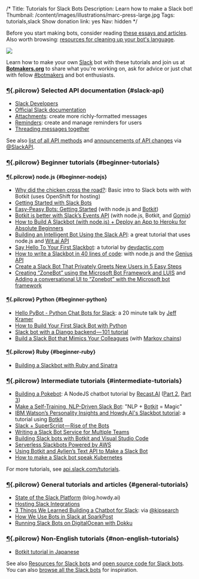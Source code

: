 /*
Title: Tutorials for Slack Bots
Description: Learn how to make a Slack bot!
Thumbnail: /content/images/illustrations/marc-press-large.jpg
Tags: tutorials,slack
Show donation link: yes
Nav: hidden
*/


<div class="note">
  <p>
    Before you start making bots, consider reading <a href="/bot-ethics">these essays and articles</a>. Also worth browsing: <a href="/resources/libraries-frameworks/#language">resources for cleaning up your bot's language</a>.
  </p>
</div>

<p class="screenshot float-right">
  <a href="/bots/slackbots/slack-tableflip">
    <img src="/content/bots/slackbots/images/slack-tableflip.png">
  </a>
</p>


Learn how to make your own [Slack](https://slack.com/) bot with these tutorials and join us at [**Botmakers.org**](https://botmakers.org/) to share what you're working on, ask for advice or just chat with fellow [#botmakers](https://twitter.com/search?q=%23botmakers) and bot enthusiasts.


### [¶](#slack-api){.pilcrow} Selected API documentation {#slack-api}

- [Slack Developers](https://slack.com/developers)
- [Official Slack documentation](https://api.slack.com/bot-users)
- [Attachments](https://api.slack.com/docs/attachments): create more richly-formatted messages
- [Reminders](https://api.slack.com/methods#reminders): create and manage reminders for users
- [Threading messages together](https://api.slack.com/docs/message-threading)

See also [list of all API methods](https://api.slack.com/methods) and [announcements of API changes](https://twitter.com/search?f=tweets&vertical=default&q=%23changelog%20from%3ASlackAPI) via [@SlackAPI](https://twitter.com/SlackAPI).

### [¶](#beginner-tutorials){.pilcrow} Beginner tutorials {#beginner-tutorials}

#### [¶](#beginner-nodejs){.pilcrow} node.js {#beginner-nodejs}

- [Why did the chicken cross the road?](https://botwiki.org/tutorials/why-did-the-chicken-cross-the-road-slack-bot-tutorial/): Basic intro to Slack bots with with Botkit (uses OpenShift for hosting)
- [Getting Started with Slack Bots](http://www.sitepoint.com/getting-started-slack-bots/)
- [Easy-Peasy Bots: Getting Started](https://medium.com/slack-developer-blog/easy-peasy-bots-getting-started-96b65e6049bf) (with node.js and [Botkit](http://howdy.ai/botkit/))
- [Botkit is better with Slack’s Events API](https://medium.com/slack-developer-blog/botkit-is-better-with-slacks-events-api-f9a27e051591) (with node.js, Botkit, and [Gomix](https://gomix.com))
- [How to Build A Slackbot (with node.js) + Deploy an App to Heroku for Absolute Beginners](http://blog.npmjs.org/post/128237577345/how-to-build-a-slackbot-deploy-an-app-to-heroku)
- [Building an Intelligent Bot Using the Slack API](http://nordicapis.com/building-an-intelligent-bot-using-the-slack-api/): a great tutorial that uses node.js and [Wit.ai API](https://wit.ai/)
- [Say Hello To Your First Slackbot](http://devdactic.com/first-slackbot/): a tutorial by [devdactic.com](http://devdactic.com/)
- [How to write a Slackbot in 40 lines of code](https://medium.com/@mager/how-to-write-a-slackbot-in-40-lines-of-code-52cf0c4fcf42): with node.js and the [Genius API](https://docs.genius.com/)
- [Create a Slack Bot That Privately Greets New Users in 5 Easy Steps](https://medium.com/@izzydoesizzy/create-a-slack-bot-that-privately-greets-new-users-in-5-easy-steps-a38eabeabcb5)
- [Creating “ZoneBot” using the Microsoft Bot Framework and LUIS](https://medium.com/@ThisisZone/creating-zonebot-using-the-microsoft-bot-framework-and-luis-f88e7f34ba70) and [Adding a conversational UI to “Zonebot” with the Microsoft bot framework](https://medium.com/@ThisisZone/adding-a-conversational-ui-to-zonebot-with-the-microsoft-bot-framework-ed82e5df9d69)

#### [¶](#beginner-python){.pilcrow} Python {#beginner-python}

- [Hello PyBot - Python Chat Bots for Slack](https://www.youtube.com/watch?v=7jwwhk5W56A): a 20 minute talk by [Jeff Kramer](https://twitter.com/jeffk)
- [How to Build Your First Slack Bot with Python](https://www.fullstackpython.com/blog/build-first-slack-bot-python.html)
- [Slack bot with a Django backend — 101 tutorial](https://chatbotsmagazine.com/slack-bot-with-a-django-backend-101-tutorial-c1aa8ea3f15e)
- [Build a Slack Bot that Mimics Your Colleagues](http://hirelofty.com/blog/how-build-slack-bot-mimics-your-colleague/) (with [Markov chains](https://simple.wikipedia.org/wiki/Markov_chain))

#### [¶](#beginner-ruby){.pilcrow} Ruby {#beginner-ruby}

- [Building a Slackbot with Ruby and Sinatra](http://www.sitepoint.com/building-a-slackbot-with-ruby-and-sinatra/)


### [¶](#intermediate-tutorials){.pilcrow} Intermediate tutorials {#intermediate-tutorials}

- [Building a Pokebot](https://blog.recast.ai/nodejs-bot-tutorial-1/): A NodeJS chatbot tutorial by [Recast.AI](https://recast.ai/) ([Part 2](https://blog.recast.ai/nodejs-bot-tutorial/), [Part 3](https://blog.recast.ai/nodejs-bot-tutorial-3/))
- [Make a Self-Training, NLP-Driven Slack Bot](http://blog.templeton.host/self-training-nlp-enabled-slack-bot-tutorial/): "NLP + [Botkit](http://howdy.ai/botkit/) = Magic"
- [IBM Watson’s Personality Insights and Howdy.AI's Slackbot tutorial](https://medium.com/@ash_hathaway/ibm-watson-s-personality-insights-and-howdy-ai-s-slackbot-tutorial-be68da6cfa10): a tutorial using [Botkit](http://howdy.ai/botkit/)
- [Slack + SuperScript — Rise of the Bots](https://medium.com/@rob_ellis/slack-superscript-rise-of-the-bots-bba8506a043c)
- [Writing a Slack Bot Service for Multiple Teams](http://code.dblock.org/2015/11/14/writing-a-slack-bot-service-for-multiple-teams.html)
- [Building Slack bots with Botkit and Visual Studio Code](https://medium.com/@csinco/botkit-visual-studio-code-3252800048ba)
- [Serverless Slackbots Powered by AWS](http://eng.localytics.com/serverless-slackbots-powered-by-aws/)
- [Using Botkit and Aylien’s Text API to Make a Slack Bot](https://medium.com/@samhavens/building-somerset-d518ba284c49)
- [How to make a Slack bot speak Kubernetes](https://medium.com/@janetkuo/how-to-make-a-slack-bot-speak-kubernetes-e7929f51c741#.6w2l2mtn5)

For more tutorials, see [api.slack.com/tutorials](https://api.slack.com/tutorials).

### [¶](#general-tutorials){.pilcrow} General tutorials and articles {#general-tutorials}

- [State of the Slack Platform](https://blog.howdy.ai/talkabot-talks-state-of-the-slack-platform-amir-shevat-slack-1eee5b056e07) (blog.howdy.ai)
- [Hosting Slack Integrations](https://medium.com/slack-developer-blog/hosting-slack-integrations-79f3d4b04dd6)
- [3 Things We Learned Building a Chatbot for Slack](https://medium.com/@kipsearch/3-things-we-learned-building-a-chatbot-for-slack-2dc32321d77c): via [@kipsearch](https://twitter.com/kipsearch)
- [How We Use Bots in Slack at SparkPost](https://www.sparkpost.com/blog/using-slack-bots-sparkpost/)
- [Running Slack Bots on DigitalOcean with Dokku](http://code.dblock.org/2016/02/08/running-slack-bots-on-digital-ocean-with-dokku.html)

### [¶](#non-english-tutorials){.pilcrow} Non-English tutorials {#non-english-tutorials}

- [Botkit tutorial in Japanese](http://toach.click/2016/01/16/botkit-conversation/)


See also [Resources for Slack bots](/resources/slackbots) and [open source code for Slack bots](/tag/slack+opensource). You can also [browse all the Slack bots](/tag/slackbot) for inspiration.
